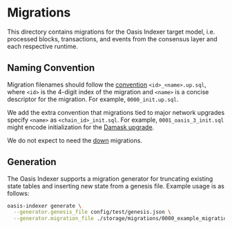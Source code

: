 # Migrations

This directory contains migrations for the Oasis Indexer target model,
i.e. processed blocks, transactions, and events from the consensus layer and
each respective runtime.

## Naming Convention

Migration filenames should follow the [convention](https://github.com/golang-migrate/migrate/blob/master/MIGRATIONS.md) `<id>_<name>.up.sql`, where `<id>` is the 4-digit index of the migration and `<name>` is a concise descriptor for the migration. For example, `0000_init.up.sql`.

We add the extra convention that migrations tied to major network upgrades specify `<name>` as `<chain_id>_init.sql`.
For example, `0001_oasis_3_init.sql` might encode initialization for the [Damask upgrade](https://github.com/oasisprotocol/mainnet-artifacts/releases/tag/2022-04-11).

We do not expect to need the [down](https://github.com/golang-migrate/migrate/blob/master/FAQ.md#why-two-separate-files-up-and-down-for-a-migration) migrations.

## Generation

The Oasis Indexer supports a migration generator for truncating existing state tables and inserting new state from a genesis file. Example usage is as follows:

```sh
oasis-indexer generate \
  --generator.genesis_file config/test/genesis.json \
  --generator.migration_file ./storage/migrations/0000_example_migration.up.sql
```
